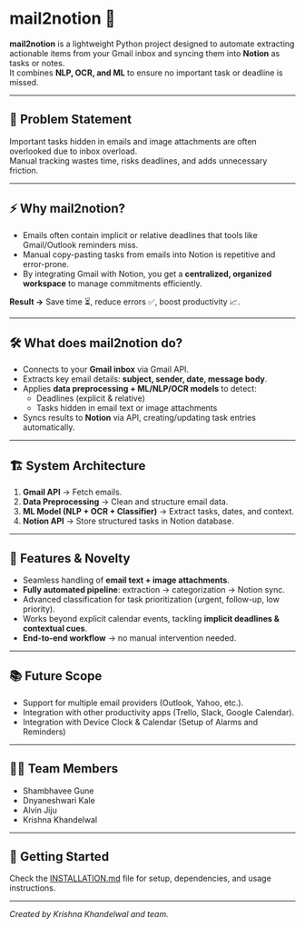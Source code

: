 # mail2notion 🚀

**mail2notion** is a lightweight Python project designed to automate extracting actionable items from your Gmail inbox and syncing them into **Notion** as tasks or notes.  
It combines **NLP, OCR, and ML** to ensure no important task or deadline is missed.

---

## 📌 Problem Statement
Important tasks hidden in emails and image attachments are often overlooked due to inbox overload.  
Manual tracking wastes time, risks deadlines, and adds unnecessary friction.

---

## ⚡ Why mail2notion?
- Emails often contain implicit or relative deadlines that tools like Gmail/Outlook reminders miss.  
- Manual copy-pasting tasks from emails into Notion is repetitive and error-prone.  
- By integrating Gmail with Notion, you get a **centralized, organized workspace** to manage commitments efficiently.  

**Result →** Save time ⏳, reduce errors ✅, boost productivity 📈.

---

## 🛠 What does mail2notion do?
- Connects to your **Gmail inbox** via Gmail API.
- Extracts key email details: **subject, sender, date, message body**.
- Applies **data preprocessing + ML/NLP/OCR models** to detect:
  - Deadlines (explicit & relative)  
  - Tasks hidden in email text or image attachments  
- Syncs results to **Notion** via API, creating/updating task entries automatically.

---

## 🏗 System Architecture
1. **Gmail API** → Fetch emails.  
2. **Data Preprocessing** → Clean and structure email data.  
3. **ML Model (NLP + OCR + Classifier)** → Extract tasks, dates, and context.  
4. **Notion API** → Store structured tasks in Notion database.  

---

## 🔑 Features & Novelty
- Seamless handling of **email text + image attachments**.  
- **Fully automated pipeline**: extraction → categorization → Notion sync.
- Advanced classification for task prioritization (urgent, follow-up, low priority). 
- Works beyond explicit calendar events, tackling **implicit deadlines & contextual cues**.  
- **End-to-end workflow** → no manual intervention needed.

---

## 📚 Future Scope
- Support for multiple email providers (Outlook, Yahoo, etc.).  
- Integration with other productivity apps (Trello, Slack, Google Calendar).
- Integration with Device Clock & Calendar (Setup of Alarms and Reminders)

---

## 👩‍💻 Team Members
- Shambhavee Gune  
- Dnyaneshwari Kale  
- Alvin Jiju  
- Krishna Khandelwal  

---

## 🚀 Getting Started
Check the [INSTALLATION.md](./INSTALLATION.md) file for setup, dependencies, and usage instructions.

---

*Created by Krishna Khandelwal and team.*
